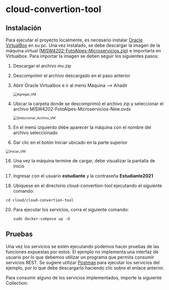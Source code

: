 # cloud-convertion-tool

## Instalación

Para ejecutar el proyecto localmente, es necesario instalar [Oracle VirtualBox](https://www.virtualbox.org/wiki/Downloads) en su pc. Una vez instalado, se debe descargar la imagen de la máquina virtual ([MISW4202-FotoAlpes-Microservicios.zip](https://uniandes-my.sharepoint.com/:u:/g/personal/ci_cortesg_uniandes_edu_co/EQMbaoWx1yZOl5cMyrQ-8rgBqzCjd4HWqfLmfYs1vbWFZQ?e=16NHt7)) e importarla en Virtualbox. Para importar la imagen se deben seguir los siguientes pasos:

1. Descargar el archivo mv.zip

2. Descomprimir el archivo descargado en el paso anterior

3. Abrir Oracle Virtualbox e ir al menú Máquina --> Añadir

   <img src="https://github.com/ja-rivera94/cloud-convertion-tool/wiki/image/Agregar_VM.png" alt="Agregar_VM" style="zoom:75%;" />

4. Ubicar la carpeta donde se descomprimió el archivo zip y seleccionar el archivo MISW4202-FotoAlpes-Microservicios-New.ovdx

   <img src="https://github.com/ja-rivera94/cloud-convertion-tool/wiki/image/Seleccionar_Archivo_VM.png" alt="Seleccionar_Archivo_VM" style="zoom:75%;" />

5. En el menú izquierdo debe aparecer la máquina con el nombre del archivo seleccionado

6.  Dar clic en el botón Iniciar ubicado en la parte superior

   <img src="https://github.com/ja-rivera94/cloud-convertion-tool/wiki/image/Iniciar_VM.png" alt="Iniciar_VM" style="zoom:75%;" />

16. Una vez la máquina termine de cargar, debe visualizar la pantalla de inicio

17. Ingresar con el usuario **estudiante** y la contraseña **Estudiante2021**


18. Ubíquese en el directorio cloud-convertion-tool ejecutando el siguiente comando:

   ```
   cd cloud/cloud-convertion-tool
   ```

20. Para ejecutar los servicios, corra el siguiente comando:

    ```
    sudo docker-compose up -d
    ```

## Pruebas

Una vez los servicios se estén ejecutando podemos hacer pruebas de las funciones expuestas por estos. El ejemplo no implementa una interfaz de usuario por lo que debemos utilizar un programa que permita consumir servicios REST. Se sugiere utilizar [Postman](https://www.postman.com/downloads/) para ejecutar los servicios del ejemplo, por lo que debe descargarlo haciendo clic sobre el enlace anterior.

Para consumir alguno de los servicios implementados, importe la siguiente Collection:

<a href="https://github.com/ja-rivera94/cloud-convertion-tool/wiki/image/api-rest.postman_collection.json"  />


